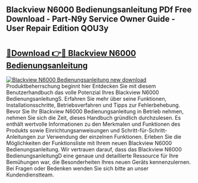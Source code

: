 ## Blackview N6000 Bedienungsanleitung PDf Free Download - Part-N9y Service Owner Guide - User Repair Edition QOU3y

# <h2><a href="http://df23ih.blite.top/?on=Blackview+N6000+Bedienungsanleitung">🔗Download 👉🔴 Blackview N6000 Bedienungsanleitung</a></h2>

[![Blackview N6000 Bedienungsanleitung new download](https://i.imgur.com/lujVjoI.png)](http://df23ih.blite.top/?on=Blackview+N6000+Bedienungsanleitung)
Produktbeherrschung beginnt hier Entdecken Sie mit diesem Benutzerhandbuch das volle Potenzial Ihres Blackview N6000 BedienungsanleitungS. Erfahren Sie mehr über seine Funktionen, Installationsschritte, Betriebsverfahren und Tipps zur Fehlerbehebung. Bevor Sie Ihr Blackview N6000 Bedienungsanleitung in Betrieb nehmen, nehmen Sie sich die Zeit, dieses Handbuch gründlich durchzulesen. Es enthält wertvolle Informationen zu den Merkmalen und Funktionen des Produkts sowie Einrichtungsanweisungen und Schritt-für-Schritt-Anleitungen zur Verwendung der einzelnen Funktionen. Erleben Sie die Möglichkeiten der Funktionsliste mit Ihrem neuen Blackview N6000 Bedienungsanleitung. Wir vertrauen darauf, dass das Blackview N6000 BedienungsanleitungD eine genaue und detaillierte Ressource für Ihre Bemühungen war, die Besonderheiten Ihres neuen Geräts kennenzulernen. Bei Fragen oder Bedenken wenden Sie sich bitte an unser Kundendienstteam.

